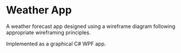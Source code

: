 # Weather App

A weather forecast app designed using a wireframe diagram following appropriate wireframing principles.

Implemented as a graphical C# WPF app.